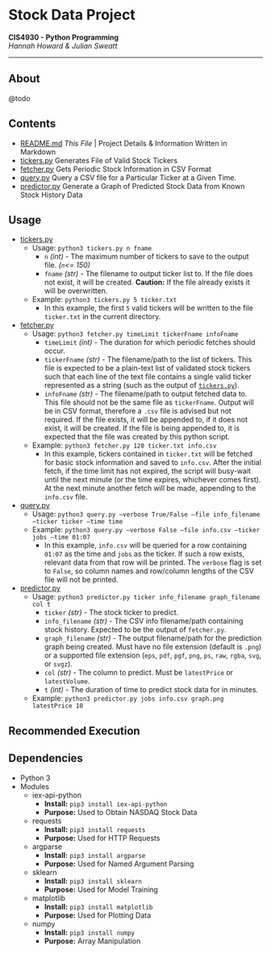 # Stock Data Project
__CIS4930 - Python Programming__  
_Hannah Howard & Julian Sweatt_

---
## About
@todo

## Contents
* [README.md](./README.md) _This File_ | Project Details & Information Written in Markdown
* [tickers.py](./tickers.py) Generates File of Valid Stock Tickers
* [fetcher.py](./fetcher.py) Gets Periodic Stock Information in CSV Format
* [query.py](./query.py) Query a CSV file for a Particular Ticker at a Given Time.
* [predictor.py](./predictor.py) Generate a Graph of Predicted Stock Data from Known Stock History Data

## Usage
* [tickers.py](./tickers.py)  
  * Usage: `python3 tickers.py n fname`
    * `n` _(int)_ - The maximum number of tickers to save to the output file. _(`n`<= 150)_
    * `fname` _(str)_ - The filename to output ticker list to. If the file does not exist, it will be created.
    **Caution:** If the file already exists it will be overwritten. 
  * Example: `python3 tickers.py 5 ticker.txt`
    * In this example, the first `5` valid tickers will be written to the file `ticker.txt` in the current directory.
* [fetcher.py](./fetcher.py)
  * Usage: `python3 fetcher.py timeLimit tickerFname infoFname`
    * `timeLimit` _(int)_ - The duration for which periodic fetches should occur.
    * `tickerFname` _(str)_ - The filename/path to the list of tickers. This file is expected to be
    a plain-text list of validated stock tickers such that each line of the text file contains
    a single valid ticker represented as a string (such as the output of [`tickers.py`](./tickers.py)).
    * `infoFname` _(str)_ - The filename/path to output fetched data to. This file should not be the same
    file as `tickerFname`. Output will be in CSV format, therefore a `.csv` file is advised but not required.
    If the file exists, it will be appended to, if it does not exist, it will be created.
    If the file is being appended to, it is expected that the file was created by this python
    script.
  * Example: `python3 fetcher.py 120 ticker.txt info.csv`
    * In this example, tickers contained in `ticker.txt` will be fetched for basic stock information and saved to
    `info.csv`. After the initial fetch, if the time limit has not expired, the script will busy-wait until the next
    minute (or the time expires, whichever comes first). At the next minute another fetch will be made, appending to the
    `info.csv` file.
* [query.py](./query.py)
  * Usage: `python3 query.py –verbose True/False –file info_filename –ticker ticker –time time`
  * Example: `python3 query.py –verbose False –file info.csv –ticker jobs –time 01:07`
    * In this example, `info.csv` will be queried for a row containing `01:07` as the time and `jobs` as the ticker. If
    such a row exists, relevant data from that row will be printed. The `verbose` flag is set to `False`, so column names and
    row/column lengths of the CSV file will not be printed.
* [predictor.py](./predictor.py)
  * Usage: `python3 predictor.py ticker info_filename graph_filename col t`
    * `ticker` _(str)_ - The stock ticker to predict.
    * `info_filename` _(str)_ - The CSV info filename/path containing stock history. Expected to be the output of `fetcher.py`.
    * `graph_filename` _(str)_ - The output filename/path for the prediction graph being created. Must have no file extension (default is `.png`) or a supported file extension (`eps`, `pdf`, `pgf`, `png`, `ps`, `raw`, `rgba`, `svg`, or `svgz`).
    * `col` _(str)_ - The column to predict. Must be `latestPrice` or `latestVolume`.
    * `t` _(int)_ - The duration of time to predict stock data for in minutes.
  * Example: `python3 predictor.py jobs info.csv graph.png latestPrice 10`

## Recommended Execution


## Dependencies
* Python 3
* Modules
    * iex-api-python
      * **Install:** `pip3 install iex-api-python`
      * **Purpose:** Used to Obtain NASDAQ Stock Data
    * requests
      * **Install:** `pip3 install requests`
      * **Purpose:** Used for HTTP Requests
    * argparse
      * **Install:** `pip3 install argparse`
      * **Purpose:** Used for Named Argument Parsing
    * sklearn
      * **Install:** `pip3 install sklearn`
      * **Purpose:** Used for Model Training
    * matplotlib
      * **Install:** `pip3 install matplotlib`
      * **Purpose:** Used for Plotting Data
    * numpy
      * **Install:** `pip3 install numpy`
      * **Purpose:** Array Manipulation